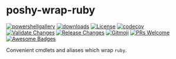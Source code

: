 # poshy-wrap-ruby

[![powershellgallery](https://img.shields.io/powershellgallery/v/poshy-wrap-ruby.svg)](https://www.powershellgallery.com/packages/poshy-wrap-ruby)
[![downloads](https://img.shields.io/powershellgallery/dt/poshy-wrap-ruby.svg)](https://www.powershellgallery.com/packages/poshy-wrap-ruby)
[![License](https://img.shields.io/github/license/pwshrc/poshy-wrap-ruby)](./LICENSE.txt)
[![codecov](https://codecov.io/gh/pwshrc/poshy-wrap-ruby/branch/main/graph/badge.svg)](https://codecov.io/gh/pwshrc/poshy-wrap-ruby)
[![Validate Changes](https://github.com/pwshrc/poshy-wrap-ruby/actions/workflows/validate.yml/badge.svg)](https://github.com/pwshrc/poshy-wrap-ruby/actions/workflows/validate.yml)
[![Release Changes](https://github.com/pwshrc/poshy-wrap-ruby/actions/workflows/release.yml/badge.svg)](https://github.com/pwshrc/poshy-wrap-ruby/actions/workflows/release.yml)
[![Gitmoji](https://img.shields.io/badge/gitmoji-%20😜%20😍-FFDD67.svg?style=flat-square)](https://gitmoji.carloscuesta.me/)
[![PRs Welcome](https://img.shields.io/badge/PRs-welcome-brightgreen.svg?style=flat-square)](http://makeapullrequest.com)
[![Awesome Badges](https://img.shields.io/badge/badges-awesome-green.svg)](https://github.com/Naereen/badges)

Convenient cmdlets and aliases which wrap `ruby`.